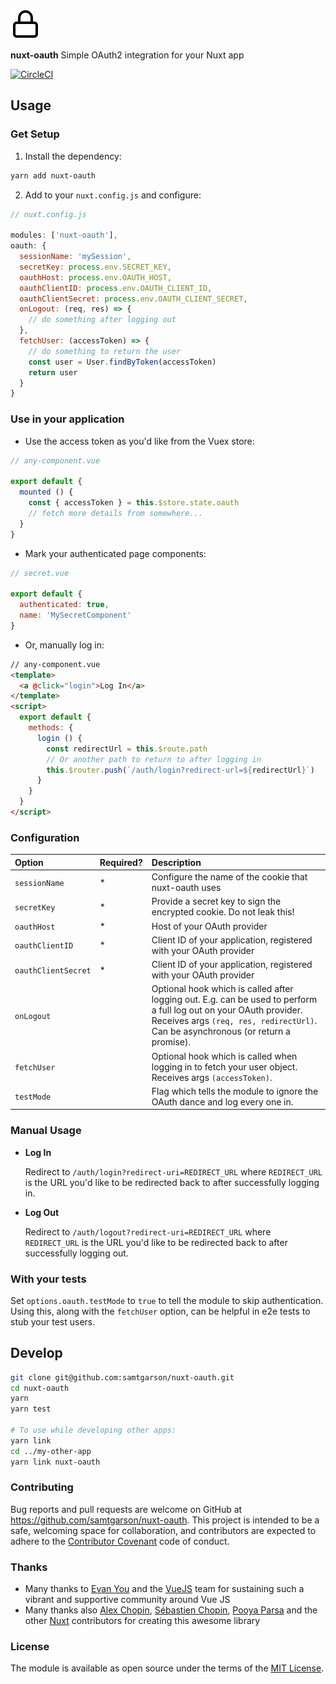 ![nuxt-oauth](https://raw.githubusercontent.com/feathericons/feather/master/icons/lock.svg?sanitize=true)

**nuxt-oauth** Simple OAuth2 integration for your Nuxt app

[![CircleCI](https://circleci.com/gh/samtgarson/nuxt-oauth.svg?style=svg)](https://circleci.com/gh/samtgarson/nuxt-oauth)

## Usage

### Get Setup

1. Install the dependency:
```bash
yarn add nuxt-oauth
```

2. Add to your `nuxt.config.js` and configure:
```js
// nuxt.config.js

modules: ['nuxt-oauth'],
oauth: {
  sessionName: 'mySession',
  secretKey: process.env.SECRET_KEY,
  oauthHost: process.env.OAUTH_HOST,
  oauthClientID: process.env.OAUTH_CLIENT_ID,
  oauthClientSecret: process.env.OAUTH_CLIENT_SECRET,
  onLogout: (req, res) => {
    // do something after logging out
  },
  fetchUser: (accessToken) => {
    // do something to return the user
    const user = User.findByToken(accessToken)
    return user
  }
}
```


### Use in your application

- Use the access token as you'd like from the Vuex store:
```js
// any-component.vue

export default {
  mounted () {
    const { accessToken } = this.$store.state.oauth
    // fetch more details from somewhere...
  }
}
```

- Mark your authenticated page components:
```js
// secret.vue

export default {
  authenticated: true,
  name: 'MySecretComponent'
}
```

- Or, manually log in:
```html
// any-component.vue
<template>
  <a @click="login">Log In</a>
</template>
<script>
  export default {
    methods: {
      login () {
        const redirectUrl = this.$route.path 
        // Or another path to return to after logging in
        this.$router.push(`/auth/login?redirect-url=${redirectUrl}`)
      }
    }
  }
</script>
```

### Configuration

| Option | Required? | Description |
| :----- | :-------- | :---------- |
| `sessionName` | * | Configure the name of the cookie that nuxt-oauth uses |
| `secretKey` | * | Provide a secret key to sign the encrypted cookie. Do not leak this! |
| `oauthHost` | * | Host of your OAuth provider |
| `oauthClientID` | * | Client ID of your application, registered with your OAuth provider |
| `oauthClientSecret` | * | Client ID of your application, registered with your OAuth provider |
| `onLogout` | | Optional hook which is called after logging out. E.g. can be used to perform a full log out on your OAuth provider. Receives args `(req, res, redirectUrl)`.  Can be asynchronous (or return a promise). |
| `fetchUser` | | Optional hook which is called when logging in to fetch your user object. Receives args `(accessToken)`. |
| `testMode` | | Flag which tells the module to ignore the OAuth dance and log every one in. |
  
### Manual Usage

- **Log In**
  
  Redirect to `/auth/login?redirect-uri=REDIRECT_URL` where `REDIRECT_URL` is the URL you'd like to be redirected back to after successfully logging in.

- **Log Out**
  
  Redirect to `/auth/logout?redirect-uri=REDIRECT_URL` where `REDIRECT_URL` is the URL you'd like to be redirected back to after successfully logging out.

### With your tests

Set `options.oauth.testMode` to `true` to tell the module to skip authentication. Using this, along with the `fetchUser` option, can be helpful in e2e tests to stub your test users.

## Develop

```bash
git clone git@github.com:samtgarson/nuxt-oauth.git
cd nuxt-oauth
yarn
yarn test

# To use while developing other apps:
yarn link
cd ../my-other-app
yarn link nuxt-oauth
```

### Contributing

Bug reports and pull requests are welcome on GitHub at https://github.com/samtgarson/nuxt-oauth. This project is intended to be a safe, welcoming space for collaboration, and contributors are expected to adhere to the [Contributor Covenant](http://contributor-covenant.org) code of conduct.

### Thanks

- Many thanks to [Evan You](https://github.com/yyx990803) and the [VueJS](https://github.com/vuejs) team for sustaining such a vibrant and supportive community around Vue JS
- Many thanks also [Alex Chopin](https://github.com/alexchopin), [Sébastien Chopin](https://github.com/Atinux), [Pooya Parsa](https://github.com/pi0) and the other [Nuxt](https://github.com/nuxt) contributors for creating this awesome library

### License

The module is available as open source under the terms of the [MIT License](http://opensource.org/licenses/MIT).
